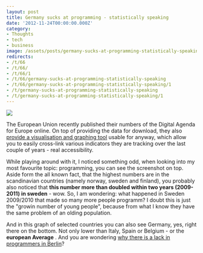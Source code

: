 ```yaml
---
layout: post
title: Germany sucks at programming - statistically speaking
date: '2012-11-24T00:00:00.000Z'
category:
- Thoughts
- tech
- business
image: /assets/posts/germany-sucks-at-programming-statistically-speaking3081e9469baa7be30b03a38ded4f73cb3d5cbec521_690x436.png
redirects:
- /t/66
- /t/66/
- /t/66/1
- /t/66/germany-sucks-at-programming-statistically-speaking
- /t/66/germany-sucks-at-programming-statistically-speaking/1
- /t/germany-sucks-at-programming-statistically-speaking
- /t/germany-sucks-at-programming-statistically-speaking/1
---
```


![](/assets/posts/germany-sucks-at-programming-statistically-speaking-301aca5c38b703039fb8839a6955bcbbfbcbdbfb08.png)


The European Union recently published their numbers of the Digital Agenda for Europe online. On top of providing the data for download, they also [provide a visualisation and graphing tool](https://ec.europa.eu/digital-agenda/en/graphs) usable for anyway, which allow you to easily cross-link various indicators they are tracking over the last couple of years - real accessibility.

While playing around with it, I noticed something odd, when looking into my most favourite topic: programming, you can see the screenshot on top. Aside form the all known fact, that the highest numbers are in the scandinavian countries (namely norway, sweden and finland), you probably also noticed that **this number more than doubled within two years (2009-2011) in sweden** - wow. So, I am wondering: what happened in Sweden 2009/2010 that made so many more people programm? I doubt this is just the "growin number of young people", because from what I know they have the same problem of an olding population.

And in this graph of selected countries you can also see Germany, yes, right there on the bottom. Not only lower than Italy, Spain or Belgium - or the **european Average** . And you are wondering [why there is a lack in programmers in Berlin](/2012/02/03/two-things-about-the-german-tech-startup-job-market)?
